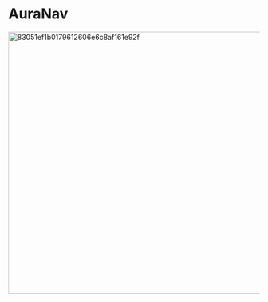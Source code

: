 # AuraNav

<img width="1091" height="525" alt="83051ef1b0179612606e6c8af161e92f" src="https://github.com/user-attachments/assets/31d6b62f-d139-483f-8f8d-7e27869beb68" />
